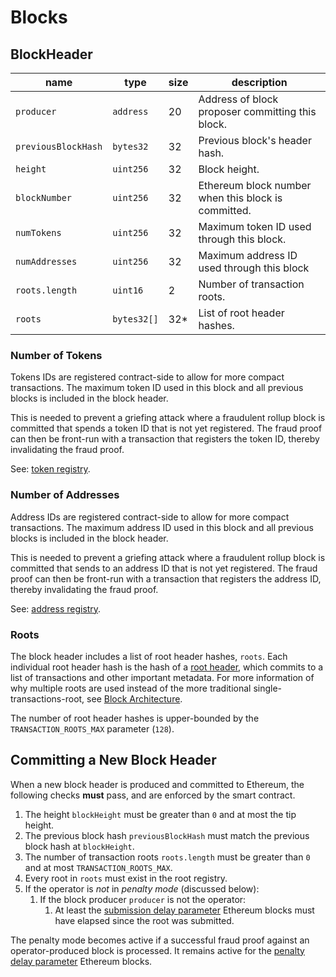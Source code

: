 Blocks
===

BlockHeader
---

| name                | type        | size | description                                         |
| ------------------- | ----------- | ---- | --------------------------------------------------- |
| `producer`          | `address`   | 20   | Address of block proposer committing this block.    |
| `previousBlockHash` | `bytes32`   | 32   | Previous block's header hash.                       |
| `height`            | `uint256`   | 32   | Block height.                                       |
| `blockNumber`       | `uint256`   | 32   | Ethereum block number when this block is committed. |
| `numTokens`         | `uint256`   | 32   | Maximum token ID used through this block.           |
| `numAddresses`      | `uint256`   | 32   | Maximum address ID used through this block          |
| `roots.length`      | `uint16`    | 2    | Number of transaction roots.                        |
| `roots`             | `bytes32[]` | 32*  | List of root header hashes.                         |

### Number of Tokens

Tokens IDs are registered contract-side to allow for more compact transactions. The maximum token ID used in this block and all previous blocks is included in the block header.

This is needed to prevent a griefing attack where a fraudulent rollup block is committed that spends a token ID that is not yet registered. The fraud proof can then be front-run with a transaction that registers the token ID, thereby invalidating the fraud proof.

See: [token registry](./Tokens.md).

### Number of Addresses

Address IDs are registered contract-side to allow for more compact transactions. The maximum address ID used in this block and all previous blocks is included in the block header.

This is needed to prevent a griefing attack where a fraudulent rollup block is committed that sends to an address ID that is not yet registered. The fraud proof can then be front-run with a transaction that registers the address ID, thereby invalidating the fraud proof.

See: [address registry](./Addresses.md).

### Roots

The block header includes a list of root header hashes, `roots`. Each individual root header hash is the hash of a [root header](./Roots.md), which commits to a list of transactions and other important metadata. For more information of why multiple roots are used instead of the more traditional single-transactions-root, see [Block Architecture](../0.%20Fundamentals/3.%20Block%20Architecture.md).

The number of root header hashes is upper-bounded by the `TRANSACTION_ROOTS_MAX` parameter (`128`).

Committing a New Block Header
---

When a new block header is produced and committed to Ethereum, the following checks **must** pass, and are enforced by the smart contract.

1. The height `blockHeight` must be greater than `0` and at most the tip height.
1. The previous block hash `previousBlockHash` must match the previous block hash at `blockHeight`.
1. The number of transaction roots `roots.length` must be greater than `0` and at most `TRANSACTION_ROOTS_MAX`.
1. Every root in `roots` must exist in the root registry.
1. If the operator is _not_ in _penalty mode_ (discussed below):
    1. If the block producer `producer` is not the operator:
        1. At least the [submission delay parameter](../0.%20Fundamentals/7.%20Deployment%20Parameters.md) Ethereum blocks must have elapsed since the root was submitted.

The penalty mode becomes active if a successful fraud proof against an operator-produced block is processed. It remains active for the [penalty delay parameter](./../0.%20Fundamentals/7.%20Deployment%20Parameters.md) Ethereum blocks.
